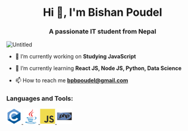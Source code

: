 

<h1 align="center">Hi 👋, I'm Bishan Poudel</h1>
<h3 align="center">A passionate IT student from Nepal</h3>

![Untitled](https://user-images.githubusercontent.com/96219530/152647075-c2186a63-e530-4130-a58d-df946ff14a82.png)

- 🔭 I’m currently working on **Studying JavaScript**

- 🌱 I’m currently learning **React JS, Node JS, Python, Data Science**

- 📫 How to reach me **bpbpoudel@gmail.com**


<p align="left">
</p>

<h3 align="left">Languages and Tools:</h3>
<p align="left"> <a href="https://www.cprogramming.com/" target="_blank" rel="noreferrer"> <img src="https://raw.githubusercontent.com/devicons/devicon/master/icons/c/c-original.svg" alt="c" width="40" height="40"/> </a> <a href="https://www.java.com" target="_blank" rel="noreferrer"> <img src="https://raw.githubusercontent.com/devicons/devicon/master/icons/java/java-original.svg" alt="java" width="40" height="40"/> </a> <a href="https://developer.mozilla.org/en-US/docs/Web/JavaScript" target="_blank" rel="noreferrer"> <img src="https://raw.githubusercontent.com/devicons/devicon/master/icons/javascript/javascript-original.svg" alt="javascript" width="40" height="40"/> </a> <a href="https://www.php.net" target="_blank" rel="noreferrer"> <img src="https://raw.githubusercontent.com/devicons/devicon/master/icons/php/php-original.svg" alt="php" width="40" height="40"/> </a> </p>
